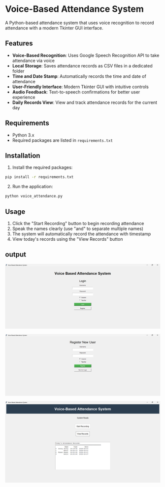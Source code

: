 # Voice-Based Attendance System

A Python-based attendance system that uses voice recognition to record attendance with a modern Tkinter GUI interface.

## Features

- **Voice-Based Recognition**: Uses Google Speech Recognition API to take attendance via voice
- **Local Storage**: Saves attendance records as CSV files in a dedicated folder
- **Time and Date Stamp**: Automatically records the time and date of attendance
- **User-Friendly Interface**: Modern Tkinter GUI with intuitive controls
- **Audio Feedback**: Text-to-speech confirmations for better user experience
- **Daily Records View**: View and track attendance records for the current day

## Requirements

- Python 3.x
- Required packages are listed in `requirements.txt`

## Installation

1. Install the required packages:
```bash
pip install -r requirements.txt
```

2. Run the application:
```bash
python voice_attendance.py
```

## Usage

1. Click the "Start Recording" button to begin recording attendance
2. Speak the names clearly (use "and" to separate multiple names)
3. The system will automatically record the attendance with timestamp
4. View today's records using the "View Records" button

## output
![image alt](https://github.com/Swadeeppatil/voice-based-attendance-system/blob/main/Screenshot%20(153).png?raw=true)

![image alt](https://github.com/Swadeeppatil/voice-based-attendance-system/blob/main/Screenshot%20(154).png?raw=true)

![image alt](https://github.com/Swadeeppatil/voice-based-attendance-system/blob/main/Screenshot%202025-02-27%20202044.png?raw=true)
